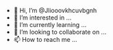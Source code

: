 - 👋 Hi, I’m @Jliooovkhcuvbgnh
- 👀 I’m interested in ...
- 🌱 I’m currently learning ...
- 💞️ I’m looking to collaborate on ...
- 📫 How to reach me ...

<!---
Jliooovkhcuvbgnh/Jliooovkhcuvbgnh is a ✨ special ✨ repository because its `README.md` (this file) appears on your GitHub profile.
You can click the Preview link to take a look at your changes.
--->
